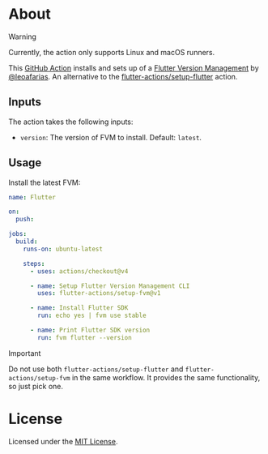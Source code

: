 [GitHub Action]: https://github.com/flutter-actions/setup-fvm
[MIT License]: https://github.com/flutter-actions/setup-fvm/blob/main/LICENSE

# About

> [!WARNING]
> Currently, the action only supports Linux and macOS runners.

This [GitHub Action] installs and sets up of a [Flutter Version Management](https://github.com/leoafarias/fvm) by [@leoafarias](https://github.com/leoafarias). An alternative to the [flutter-actions/setup-flutter](https://github.com/flutter-actions/setup-flutter) action.

## Inputs

The action takes the following inputs:
  * `version`: The version of FVM to install. Default: `latest`.

## Usage

Install the latest FVM:

```yml
name: Flutter

on:
  push:

jobs:
  build:
    runs-on: ubuntu-latest

    steps:
      - uses: actions/checkout@v4

      - name: Setup Flutter Version Management CLI
        uses: flutter-actions/setup-fvm@v1

      - name: Install Flutter SDK
        run: echo yes | fvm use stable

      - name: Print Flutter SDK version
        run: fvm flutter --version
```

> [!IMPORTANT]
> Do not use both `flutter-actions/setup-flutter` and `flutter-actions/setup-fvm` in the same workflow. It provides the same functionality, so just pick one.

# License

Licensed under the [MIT License].
